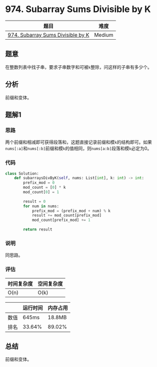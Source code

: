 # 974. Subarray Sums Divisible by K

| 题目 | 难度 |
| ---- | ---- |
| [974. Subarray Sums Divisible by K](https://leetcode.com/problems/subarray-sums-divisible-by-k/) | Medium |

## 题意

在整数列表中找子串，要求子串数字和可被`k`整除，问这样的子串有多少个。

## 分析

前缀和变体。

## 题解1

### 思路

两个前缀和相减即可获得段落和，这题直接记录前缀和模`k`的结构即可。如果`nums[:a]`和`nums[:b]`前缀和模`k`的值相同，则`nums[a:b]`段落和模`k`必定为0。

### 代码

```python
class Solution:
    def subarraysDivByK(self, nums: List[int], k: int) -> int:
        prefix_mod = 0
        mod_count = [0] * k
        mod_count[0] = 1
        
        result = 0
        for num in nums:
            prefix_mod = (prefix_mod + num) % k
            result += mod_count[prefix_mod]
            mod_count[prefix_mod] += 1
        
        return result
```

### 说明

同思路。

### 评估

| 时间复杂度 | 空间复杂度 |
| ---- | ---- |
| O(n) | O(k) |

| | 运行时间 | 内存占用 |
| ---- | ---- | ---- |
| 数值 | 645ms | 18.8MB |
| 排名 | 33.64% | 89.02% |

## 总结

前缀和变体。
